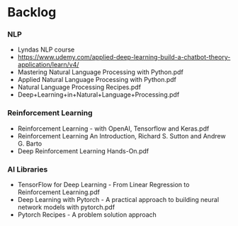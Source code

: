 # Backlog

### NLP
- Lyndas NLP course
- https://www.udemy.com/applied-deep-learning-build-a-chatbot-theory-application/learn/v4/
- Mastering Natural Language Processing with Python.pdf
- Applied Natural Language Processing with Python.pdf
- Natural Language Processing Recipes.pdf
- Deep+Learning+in+Natural+Language+Processing.pdf

### Reinforcement Learning
- Reinforcement Learning - with OpenAI, Tensorflow and Keras.pdf
- Reinforcement Learning An Introduction, Richard S. Sutton and Andrew G. Barto
- Deep Reinforcement Learning Hands-On.pdf

### AI Libraries
- TensorFlow for Deep Learning - From Linear Regression to Reinforcement Learning.pdf
- Deep Learning with Pytorch - A practical approach to building neural network models with pytorch.pdf
- Pytorch Recipes - A problem solution approach



